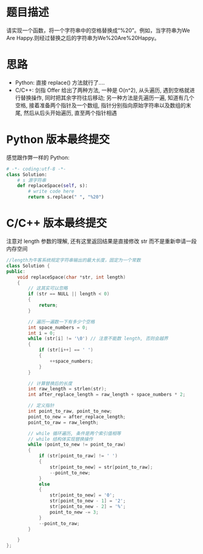 # 题目描述
请实现一个函数，将一个字符串中的空格替换成“%20”。例如，当字符串为We Are Happy.则经过替换之后的字符串为We%20Are%20Happy。

# 思路
* Python: 直接 replace() 方法就行了....
* C/C++: 剑指 Offer 给出了两种方法, 一种是 O(n^2), 从头遍历, 遇到空格就进行替换操作, 同时把其余字符往后移动; 另一种方法是先遍历一遍, 知道有几个空格, 接着准备两个指针及一个数组, 指针分别指向原始字符串以及数组的末尾, 然后从后头开始遍历, 直至两个指针相遇

# Python 版本最终提交
感觉跟作弊一样的 Python:

```python
# -*- coding:utf-8 -*-
class Solution:
    # s 源字符串
    def replaceSpace(self, s):
        # write code here
        return s.replace(" ", "%20")
```

# C/C++ 版本最终提交
注意对 length 参数的理解, 还有这里返回结果是直接修改 str 而不是重新申请一段内存空间

```c++
//length为牛客系统规定字符串输出的最大长度，固定为一个常数
class Solution {
public:
    void replaceSpace(char *str, int length)
    {
        // 这其实可以忽略
        if (str == NULL || length < 0)
        {
            return;
        }

        // 遍历一遍数一下有多少个空格
        int space_numbers = 0;
        int i = 0;
        while (str[i] != '\0') // 注意不能数 length, 否则会越界
        {
            if (str[i++] == ' ')
            {
                ++space_numbers;
            }
        }

        // 计算替换后的长度
        int raw_length = strlen(str);
        int after_replace_length = raw_length + space_numbers * 2;

        // 定义指针
        int point_to_raw, point_to_new;
        point_to_new = after_replace_length;
        point_to_raw = raw_length;

        // while 循环遍历, 条件是两个索引值相等
        // while 结构体实现替换操作
        while (point_to_new != point_to_raw)
        {
            if (str[point_to_raw] != ' ')
            {
                str[point_to_new] = str[point_to_raw];
                --point_to_new;
            }
            else
            {
                str[point_to_new] = '0';
                str[point_to_new - 1] = '2';
                str[point_to_new - 2] = '%';
                point_to_new -= 3;
            }
            --point_to_raw;
        }

    }
};
```
